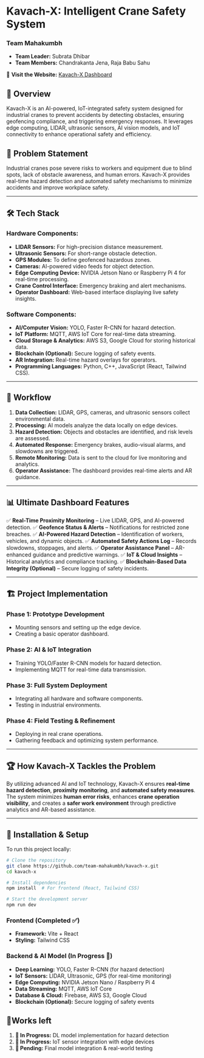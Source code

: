 # Kavach-X: Intelligent Crane Safety System

### Team Mahakumbh
- **Team Leader:** Subrata Dhibar
- **Team Members:** Chandrakanta Jena, Raja Babu Sahu

🔗 **Visit the Website:** [Kavach-X Dashboard](https://team-mahakumbh-kavachx.netlify.app/)

## 🚀 Overview
Kavach-X is an AI-powered, IoT-integrated safety system designed for industrial cranes to prevent accidents by detecting obstacles, ensuring geofencing compliance, and triggering emergency responses. It leverages edge computing, LIDAR, ultrasonic sensors, AI vision models, and IoT connectivity to enhance operational safety and efficiency.

## 🎯 Problem Statement
Industrial cranes pose severe risks to workers and equipment due to blind spots, lack of obstacle awareness, and human errors. Kavach-X provides real-time hazard detection and automated safety mechanisms to minimize accidents and improve workplace safety.

---

## 🛠️ Tech Stack
### **Hardware Components:**
- **LIDAR Sensors:** For high-precision distance measurement.
- **Ultrasonic Sensors:** For short-range obstacle detection.
- **GPS Modules:** To define geofenced hazardous zones.
- **Cameras:** AI-powered video feeds for object detection.
- **Edge Computing Device:** NVIDIA Jetson Nano or Raspberry Pi 4 for real-time processing.
- **Crane Control Interface:** Emergency braking and alert mechanisms.
- **Operator Dashboard:** Web-based interface displaying live safety insights.

### **Software Components:**
- **AI/Computer Vision:** YOLO, Faster R-CNN for hazard detection.
- **IoT Platform:** MQTT, AWS IoT Core for real-time data streaming.
- **Cloud Storage & Analytics:** AWS S3, Google Cloud for storing historical data.
- **Blockchain (Optional):** Secure logging of safety events.
- **AR Integration:** Real-time hazard overlays for operators.
- **Programming Languages:** Python, C++, JavaScript (React, Tailwind CSS).

---

## 🔄 Workflow
1. **Data Collection:** LIDAR, GPS, cameras, and ultrasonic sensors collect environmental data.
2. **Processing:** AI models analyze the data locally on edge devices.
3. **Hazard Detection:** Objects and obstacles are identified, and risk levels are assessed.
4. **Automated Response:** Emergency brakes, audio-visual alarms, and slowdowns are triggered.
5. **Remote Monitoring:** Data is sent to the cloud for live monitoring and analytics.
6. **Operator Assistance:** The dashboard provides real-time alerts and AR guidance.

---

## 📊 Ultimate Dashboard Features
✅ **Real-Time Proximity Monitoring** – Live LIDAR, GPS, and AI-powered detection.
✅ **Geofence Status & Alerts** – Notifications for restricted zone breaches.
✅ **AI-Powered Hazard Detection** – Identification of workers, vehicles, and dynamic objects.
✅ **Automated Safety Actions Log** – Records slowdowns, stoppages, and alerts.
✅ **Operator Assistance Panel** – AR-enhanced guidance and predictive warnings.
✅ **IoT & Cloud Insights** – Historical analytics and compliance tracking.
✅ **Blockchain-Based Data Integrity (Optional)** – Secure logging of safety incidents.

---

## 🏗️ Project Implementation
### **Phase 1: Prototype Development**
- Mounting sensors and setting up the edge device.
- Creating a basic operator dashboard.

### **Phase 2: AI & IoT Integration**
- Training YOLO/Faster R-CNN models for hazard detection.
- Implementing MQTT for real-time data transmission.

### **Phase 3: Full System Deployment**
- Integrating all hardware and software components.
- Testing in industrial environments.

### **Phase 4: Field Testing & Refinement**
- Deploying in real crane operations.
- Gathering feedback and optimizing system performance.

---

## 🏆 How Kavach-X Tackles the Problem
By utilizing advanced AI and IoT technology, Kavach-X ensures **real-time hazard detection**, **proximity monitoring**, and **automated safety measures**. The system minimizes **human error risks**, enhances **crane operation visibility**, and creates a **safer work environment** through predictive analytics and AR-based assistance.

---

## 📌 Installation & Setup
To run this project locally:
```bash
# Clone the repository
git clone https://github.com/team-mahakumbh/kavach-x.git
cd kavach-x

# Install dependencies
npm install  # For frontend (React, Tailwind CSS)

# Start the development server
npm run dev
```
### **Frontend (Completed ✅)**
- **Framework:** Vite + React  
- **Styling:** Tailwind CSS  

### **Backend & AI Model (In Progress 🚧)**
- **Deep Learning:** YOLO, Faster R-CNN (for hazard detection)
- **IoT Sensors:** LIDAR, Ultrasonic, GPS (for real-time monitoring)
- **Edge Computing:** NVIDIA Jetson Nano / Raspberry Pi 4
- **Data Streaming:** MQTT, AWS IoT Core
- **Database & Cloud:** Firebase, AWS S3, Google Cloud
- **Blockchain (Optional):** Secure logging of safety events
  
## 🔄Works left
1. **🚧 In Progress:** DL model implementation for hazard detection  
2. **🚧 In Progress:** IoT sensor integration with edge devices  
3. **🚧 Pending:** Final model integration & real-world testing  


